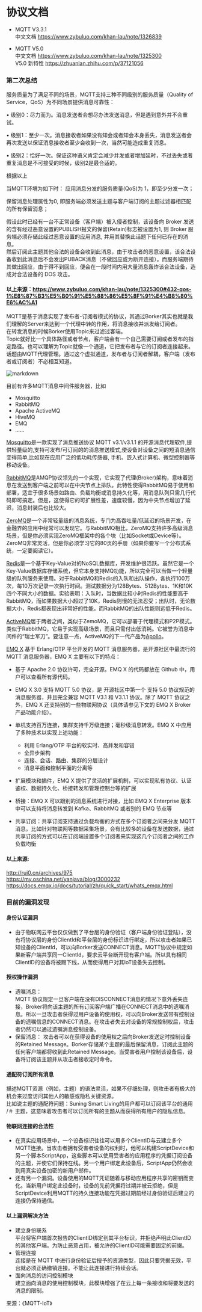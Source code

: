 # 协议文档

- MQTT V3.3.1  
  中文文档 https://www.zybuluo.com/khan-lau/note/1326839  
  
- MQTT V5.0  
  中文文档 https://www.zybuluo.com/khan-lau/note/1325300  
  V5.0 新特性 https://zhuanlan.zhihu.com/p/37121056  



 ### 第二次总结


服务质量为了满足不同的场景，MQTT支持三种不同级别的服务质量（Quality of Service，QoS）为不同场景提供消息可靠性：  
  
•	级别0：尽力而为。消息发送者会想尽办法发送消息，但是遇到意外并不会重试。  
  
•	级别1：至少一次。消息接收者如果没有知会或者知会本身丢失，消息发送者会再次发送以保证消息接收者至少会收到一次，当然可能造成重复消息。
  
•	级别2：恰好一次。保证这种语义肯定会减少并发或者增加延时，不过丢失或者重复消息是不可接受的时候，级别2是最合适的。  

根据以上  
  
当MQTT环境为如下时：  应用消息分发的服务质量(QoS)为 1，即至少分发一次；  
  
保留消息处理属性为0, 即服务端必须发送主题与客户端订阅的主题过滤器相匹配的所有保留消息；   
  
假设此时已经有一台不正常设备（客户端）被入侵者控制，该设备向 Broker 发送的含有经过恶意设置的PUBLISH报文的保留(Retain)标志被设置为1, 则 Broker 服务端必须存储此经过恶意设置的应用消息, 并用其替换此话题下任何已存在的消息。  
然后订阅此主题其他合法的设备会收到此消息，由于攻击者的恶意设置，该合法设备收到此消息后不会发出PUBACK消息（不做回应或为断开连接）。而服务端期待其做出回应，由于得不到回应，便会在一段时间内用大量消息轰炸该合法设备，造成对合法设备的 DOS 攻击。

#### 以上来源：https://www.zybuluo.com/khan-lau/note/1325300#432-qos-1%E8%87%B3%E5%B0%91%E5%88%86%E5%8F%91%E4%B8%80%E6%AC%A1  

MQTT是基于消息实现了发布者-订阅者模式的协议，其通过Borker其实也就是我们理解的Server来达到一个代理中转的作用，将消息接收并派发给订阅者。  
在转发消息的时候Borker使用Topic来过滤过客端。  
Topic就好比一个具体路径或者节点，客户端会有一个自己需要订阅或者发布的指定路径。也可以理解为Topic就像一个通道，它把发布者与它的订阅者连接起来。话题由MQTT代理管理。通过这个虚拟通道，发布者与订阅者解耦，客户端（发布者或订阅者）不必相互知道。

![markdown](http://rui0.cn/wp-content/uploads/2018/07/pubsub.png "markdow")

目前有许多MQTT消息中间件服务器，比如  
 - Mosquitto  
 - RabbitMQ  
 - Apache ActiveMQ  
 - HiveMQ  
 - EMQ  
 - ……  
 
[Mosquitto](http://mosquitto.org/download/)是一款实现了消息推送协议 MQTT v3.1/v3.1.1 的开源消息代理软件,提供轻量级的,支持可发布/可订阅的的消息推送模式,使设备对设备之间的短消息通信变得简单,比如现在应用广泛的低功耗传感器, 手机、嵌入式计算机、微型控制器等移动设备。  
  
[RabbitMQ](http://www.rabbitmq.com/)是AMQP协议领先的一个实现，它实现了代理(Broker)架构，意味着消息在发送到客户端之前可以在中央节点上排队。此特性使得RabbitMQ易于使用和部署，适宜于很多场景如路由、负载均衡或消息持久化等，用消息队列只需几行代码即可搞定。但是，这使得它的可扩展性差，速度较慢，因为中央节点增加了延迟，消息封装后也比较大。  
  
[ZeroMQ](http://zeromq.org/)是一个非常轻量级的消息系统，专门为高吞吐量/低延迟的场景开发，在金融界的应用中经常可以发现它。与RabbitMQ相比，ZeroMQ支持许多高级消息场景，但是你必须实现ZeroMQ框架中的各个块（比如Socket或Device等）。ZeroMQ非常灵活，但是你必须学习它的80页的手册（如果你要写一个分布式系统，一定要阅读它）。  
  
[Redis](https://redis.io/)是一个基于Key-Value对的NoSQL数据库，开发维护很活跃。虽然它是一个Key-Value数据库存储系统，但它本身支持MQ功能，所以完全可以当做一个轻量级的队列服务来使用。对于RabbitMQ和Redis的入队和出队操作，各执行100万次，每10万次记录一次执行时间。测试数据分为128Bytes、512Bytes、1K和10K四个不同大小的数据。实验表明：入队时，当数据比较小时Redis的性能要高于RabbitMQ，而如果数据大小超过了10K，Redis则慢的无法忍受；出队时，无论数据大小，Redis都表现出非常好的性能，而RabbitMQ的出队性能则远低于Redis。  
  
[ActiveMQ](http://activemq.apache.org/)居于两者之间，类似于ZemoMQ，它可以部署于代理模式和P2P模式。类似于RabbitMQ，它易于实现高级场景，而且只需付出低消耗。它被誉为消息中间件的“瑞士军刀”。要注意一点，ActiveMQ的下一代产品为[Apollo](http://activemq.apache.org/apollo/)。  
  
[EMQ X](https://www.emqx.io/cn/) 基于 Erlang/OTP 平台开发的 MQTT 消息服务器，是开源社区中最流行的 MQTT 消息服务器，EMQ X 主要有以下的特点：  
 - 基于 Apache 2.0 协议许可，完全开源。EMQ X 的代码都放在 Github 中，用户可以查看所有源代码。  

 - EMQ X 3.0 支持 MQTT 5.0 协议，是 开源社区中第一个 支持 5.0 协议规范的消息服务器，并且完全兼容 MQTT V3.1 和 V3.1.1 协议。除了 MQTT 协议之外，EMQ X 还支持别的一些物联网协议（具体请参见下文的 EMQ X Broker 产品功能介绍）。  

 - 单机支持百万连接，集群支持千万级连接；毫秒级消息转发。EMQ X 中应用了多种技术以实现上述功能：  
    - 利用 Erlang/OTP 平台的软实时、高并发和容错  
    -  全异步架构  
    - 连接、会话、路由、集群的分层设计  
    - 消息平面和控制平面的分离等  
 - 扩展模块和插件，EMQ X 提供了灵活的扩展机制，可以实现私有协议、认证鉴权、数据持久化、桥接转发和管理控制台等的扩展  

 - 桥接：EMQ X 可以跟别的消息系统进行对接，比如 EMQ X Enterprise 版本中可以支持将消息转发到 Kafka、RabbitMQ 或者别的 EMQ 节点等  

 - 共享订阅：共享订阅支持通过负载均衡的方式在多个订阅者之间来分发 MQTT 消息。比如针对物联网等数据采集场景，会有比较多的设备在发送数据，通过共享订阅的方式可以在订阅端设置多个订阅者来实现这几个订阅者之间的工作负载均衡  

#### 以上来源:  
http://rui0.cn/archives/975  
https://my.oschina.net/yanjava/blog/3000232  
https://docs.emqx.io/docs/tutorial/zh/quick_start/whats_emqx.html  

### 目前的漏洞发现  

#### 身份认证漏洞  
 - 由于物联网云平台仅仅做到了平台层的身份验证（客户端身份验证登陆），没有将协议层的身份ClientId和平台层的身份标识进行绑定，所以攻击者如果已知设备的ClientId，可以向Borker发送CONNECT消息。MQTT协议中规定如果新客户端共享同一ClientId，要求云平台断开现有客户端。所以具有相同ClientID的设备将被踢下线，从而使得用户对其IoT设备失去控制。  
#### 授权操作漏洞  
- 遗嘱消息：  
MQTT 协议规定一旦客户端在没有DISCONNECT消息的情况下意外丢失连接，Broker将向该主题的所有订阅客户端广播在CONNECT消息中的遗嘱消息。所以一旦攻击者获得过用户设备的使用权，可以向Broker发送带有控制设备的遗嘱信息的CONNECT消息。在攻击者失去对设备的常规控制权后，攻击者仍然可以通过遗嘱消息控制设备。  
- 保留消息：
攻击者可以在获得设备的使用权之后向Broker发送定时控制设备的Retained Message。Borker存储某个主题的最后保留消息，订阅此主题的任何客户端都将收到此Retained Message。当受害者用户控制该设备后，设备将订阅该主题并从攻击者接收定时命令。  
  
#### 通配符订阅所有消息  

描述MQTT资源（例如，主题）的语法灵活，如果不仔细处理，则攻击者有极大的机会来过度访问其他人的敏感或隐私关键资源。  
比如说主题的通配符问题：Suning Smart Living的用户都可以订阅该平台的通用 /＃ 主题，这意味着攻击者可以订阅所有的主题从而获得所有用户的隐私信息。  

#### 物联网连接的合法性  
- 在真实应用场景中，一个设备标识往往可以用多个ClientID与云建立多个MQTT连接。当攻击者拥有受害者设备的权利时，他可以构建ScriptDevice和另一个脚本ScriptApp，这些脚本可以使用受害者的应用程序的凭据订阅设备的主题，并使它们保持在线。另一个用户绑定此设备后，ScriptApp仍然会收到用真实设备加密的新用户邮件。  
- 还有另一个漏洞。设备使用的MQTT凭证随着与移动应用程序共享的密钥而变化。当新用户绑定此设备时，设备的先前凭据将过期并被云拒绝，但是ScriptDevice利用MQTT的持久连接功能在凭据过期前经过身份验证后建立的连接仍保持通信。

#### 以上漏洞解决方法  
 - 建立身份联系  
   平台将客户端首次报告的ClientID绑定到其平台标识，并拒绝声明此ClientID的其他客户端。为防止恶意占用，被允许的ClientID可能需要固定的前缀。  
 - 管理连接  
   连接是在 MQTT 中进行身份验证后授予的资源类型，因此只要凭据无效，平台就必须正确撤销连接。不能让此连接进行持续会话。   
 - 面向消息的访问控制模块  
   建立面向消息的使用控制模块，此模块增强了在云上每一条接收和将要发送的消息的限制。  
   
    
 来源：《MQTT-IoT》
 
